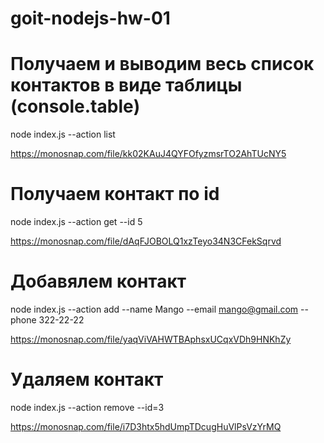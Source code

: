 # goit-nodejs-hw-01

# Получаем и выводим весь список контактов в виде таблицы (console.table)

node index.js --action list

https://monosnap.com/file/kk02KAuJ4QYFOfyzmsrTO2AhTUcNY5

# Получаем контакт по id

node index.js --action get --id 5

https://monosnap.com/file/dAqFJOBOLQ1xzTeyo34N3CFekSqrvd

# Добавялем контакт

node index.js --action add --name Mango --email mango@gmail.com --phone 322-22-22

https://monosnap.com/file/yaqViVAHWTBAphsxUCqxVDh9HNKhZy

# Удаляем контакт

node index.js --action remove --id=3

https://monosnap.com/file/i7D3htx5hdUmpTDcugHuVlPsVzYrMQ
